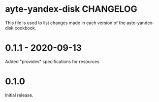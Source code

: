 # ayte-yandex-disk CHANGELOG

This file is used to list changes made in each version of the ayte-yandex-disk cookbook.

# 0.1.1 - 2020-09-13

Added "provides" specifications for resources

# 0.1.0

Initial release.


